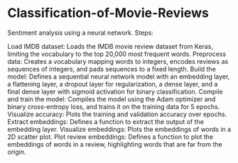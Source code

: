 # Classification-of-Movie-Reviews
Sentiment analysis using a neural network.
Steps:

Load IMDB dataset: Loads the IMDB movie review dataset from Keras, limiting the vocabulary to the top 20,000 most frequent words.
Preprocess data: Creates a vocabulary mapping words to integers, encodes reviews as sequences of integers, and pads sequences to a fixed length.
Build the model: Defines a sequential neural network model with an embedding layer, a flattening layer, a dropout layer for regularization, a dense layer, and a final dense layer with sigmoid activation for binary classification.
Compile and train the model: Compiles the model using the Adam optimizer and binary cross-entropy loss, and trains it on the training data for 5 epochs.
Visualize accuracy: Plots the training and validation accuracy over epochs.
Extract embeddings: Defines a function to extract the output of the embedding layer.
Visualize embeddings: Plots the embeddings of words in a 2D scatter plot.
Plot review embeddings: Defines a function to plot the embeddings of words in a review, highlighting words that are far from the origin.
